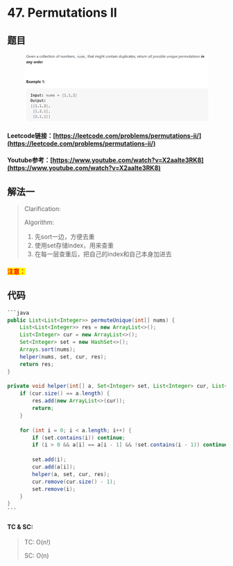 # 47. Permutations II

## 题目

<figure><img src="../../.gitbook/assets/image (1) (1) (2) (2).png" alt=""><figcaption></figcaption></figure>

#### Leetcode链接：[https://leetcode.com/problems/permutations-ii/](https://leetcode.com/problems/permutations-ii/)

#### Youtube参考：[https://www.youtube.com/watch?v=X2aaIte3RK8](https://www.youtube.com/watch?v=X2aaIte3RK8)

## 解法一

> Clarification:&#x20;
>
> Algorithm:&#x20;
>
> 1. 先sort一边，方便去重
> 2. 使用set存储index，用来查重
> 3. 在每一层查重后，把自己的index和自己本身加进去

#### <mark style="color:red;">注意：</mark>

## 代码

````java
```java
public List<List<Integer>> permuteUnique(int[] nums) {
    List<List<Integer>> res = new ArrayList<>();
    List<Integer> cur = new ArrayList<>();
    Set<Integer> set = new HashSet<>();
    Arrays.sort(nums);
    helper(nums, set, cur, res);
    return res;
}

private void helper(int[] a, Set<Integer> set, List<Integer> cur, List<List<Integer>> res) {
    if (cur.size() == a.length) {
        res.add(new ArrayList<>(cur));
        return;
    }

    for (int i = 0; i < a.length; i++) {
        if (set.contains(i)) continue;
        if (i > 0 && a[i] == a[i - 1] && !set.contains(i - 1)) continue;

        set.add(i);
        cur.add(a[i]);
        helper(a, set, cur, res);
        cur.remove(cur.size() - 1);
        set.remove(i);
    }
}
```
````

#### TC & SC:&#x20;

> TC: O(n!)
>
> SC: O(n)
